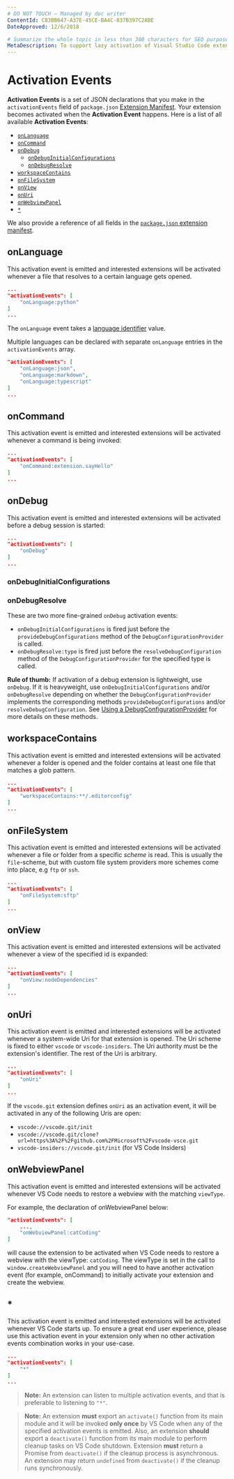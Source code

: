 ```yaml
---
# DO NOT TOUCH — Managed by doc writer
ContentId: C83BB647-A37E-45CE-BA4C-837B397C2ABE
DateApproved: 12/6/2018

# Summarize the whole topic in less than 300 characters for SEO purpose
MetaDescription: To support lazy activation of Visual Studio Code extensions (plug-ins), your extension controls when it should be loaded through a set of Activation Events.
---
```


# Activation Events

**Activation Events** is a set of JSON declarations that you make in the `activationEvents` field of `package.json` [Extension Manifest](/api/references/extension-manifest). Your extension becomes activated when the **Activation Event** happens. Here is a list of all available **Activation Events**:

- [`onLanguage`](/api/references/activation-events#onLanguage)
- [`onCommand`](/api/references/activation-events#onCommand)
- [`onDebug`](/api/references/activation-events#onDebug)
  - [`onDebugInitialConfigurations`](/api/references/activation-events#onDebugInitialConfigurations)
  - [`onDebugResolve`](/api/references/activation-events#onDebugResolve)
- [`workspaceContains`](/api/references/activation-events#workspaceContains)
- [`onFileSystem`](/api/references/activation-events#onFileSystem)
- [`onView`](/api/references/activation-events#onView)
- [`onUri`](/api/references/activation-events#onUri)
- [`onWebviewPanel`](/api/references/activation-events#onWebviewPanel)
- [`*`](/api/references/activation-events#all)

We also provide a reference of all fields in the [`package.json` extension manifest](/api/references/extension-manifest).

## onLanguage

This activation event is emitted and interested extensions will be activated whenever a file that resolves to a certain language gets opened.

```json
...
"activationEvents": [
    "onLanguage:python"
]
...
```

The `onLanguage` event takes a [language identifier](/docs/languages/identifiers) value.

Multiple languages can be declared with separate `onLanguage` entries in the `activationEvents` array.

```json
"activationEvents": [
    "onLanguage:json",
    "onLanguage:markdown",
    "onLanguage:typescript"
]
...
```

## onCommand

This activation event is emitted and interested extensions will be activated whenever a command is being invoked:

```json
...
"activationEvents": [
    "onCommand:extension.sayHello"
]
...
```

## onDebug

This activation event is emitted and interested extensions will be activated before a debug session is started:

```json
...
"activationEvents": [
    "onDebug"
]
...
```

### onDebugInitialConfigurations

### onDebugResolve

These are two more fine-grained `onDebug` activation events:

- `onDebugInitialConfigurations` is fired just before the `provideDebugConfigurations` method of the `DebugConfigurationProvider` is called.
- `onDebugResolve:type` is fired just before the `resolveDebugConfiguration` method of the `DebugConfigurationProvider` for the specified type is called.

**Rule of thumb:** If activation of a debug extension is lightweight, use `onDebug`. If it is heavyweight, use `onDebugInitialConfigurations` and/or `onDebugResolve` depending on whether the `DebugConfigurationProvider` implements the corresponding methods `provideDebugConfigurations` and/or `resolveDebugConfiguration`. See [Using a DebugConfigurationProvider](/api/extension-guides/debugger-extension#using-a-debugconfigurationprovider) for more details on these methods.

## workspaceContains

This activation event is emitted and interested extensions will be activated whenever a folder is opened and the folder contains at least one file that matches a glob pattern.

```json
...
"activationEvents": [
    "workspaceContains:**/.editorconfig"
]
...
```

## onFileSystem

This activation event is emitted and interested extensions will be activated whenever a file or folder from a specific _scheme_ is read. This is usually the `file`-scheme, but with custom file system providers more schemes come into place, e.g `ftp` or `ssh`.

```json
...
"activationEvents": [
    "onFileSystem:sftp"
]
...
```

## onView

This activation event is emitted and interested extensions will be activated whenever a view of the specified id is expanded:

```json
...
"activationEvents": [
    "onView:nodeDependencies"
]
...
```

## onUri

This activation event is emitted and interested extensions will be activated whenever a system-wide Uri for that extension is opened. The Uri scheme is fixed to either `vscode` or `vscode-insiders`. The Uri authority must be the extension's identifier. The rest of the Uri is arbitrary.

```json
...
"activationEvents": [
    "onUri"
]
...
```

If the `vscode.git` extension defines `onUri` as an activation event, it will be activated in any of the following Uris are open:

- `vscode://vscode.git/init`
- `vscode://vscode.git/clone?url=https%3A%2F%2Fgithub.com%2FMicrosoft%2Fvscode-vsce.git`
- `vscode-insiders://vscode.git/init` (for VS Code Insiders)

## onWebviewPanel

This activation event is emitted and interested extensions will be activated whenever VS Code needs to restore a webview with the matching `viewType`.

For example, the declaration of onWebviewPanel below:

```json
"activationEvents": [
    ...,
    "onWebviewPanel:catCoding"
]
```

will cause the extension to be activated when VS Code needs to restore a webview with the viewType: `catCoding`. The viewType is set in the call to `window.createWebviewPanel` and you will need to have another activation event (for example, onCommand) to initially activate your extension and create the webview.

## \*

This activation event is emitted and interested extensions will be activated whenever VS Code starts up. To ensure a great end user experience, please use this activation event in your extension only when no other activation events combination works in your use-case.

```json
...
"activationEvents": [
    "*"
]
...
```

> **Note:** An extension can listen to multiple activation events, and that is preferable to listening to `"*"`.

> **Note:** An extension **must** export an `activate()` function from its main module and it will be invoked **only once** by VS Code when any of the specified activation events is emitted. Also, an extension **should** export a `deactivate()` function from its main module to perform cleanup tasks on VS Code shutdown. Extension **must** return a Promise from `deactivate()` if the cleanup process is asynchronous. An extension may return `undefined` from `deactivate()` if the cleanup runs synchronously.
